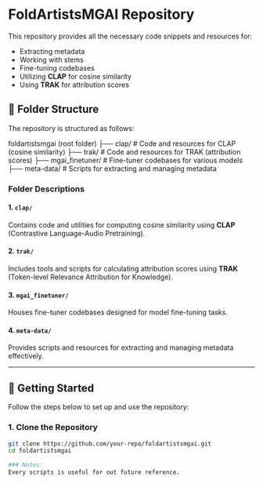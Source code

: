# FoldArtistsMGAI Repository  

This repository provides all the necessary code snippets and resources for:  
- Extracting metadata  
- Working with stems  
- Fine-tuning codebases  
- Utilizing **CLAP** for cosine similarity  
- Using **TRAK** for attribution scores  

## 📂 Folder Structure  

The repository is structured as follows:  

foldartistsmgai (root folder) 
├── clap/ # Code and resources for CLAP (cosine similarity) 
├── trak/ # Code and resources for TRAK (attribution scores) 
├── mgai_finetuner/ # Fine-tuner codebases for various models 
├── meta-data/ # Scripts for extracting and managing metadata


### Folder Descriptions  

#### 1. **`clap/`**  
Contains code and utilities for computing cosine similarity using **CLAP** (Contrastive Language-Audio Pretraining).  

#### 2. **`trak/`**  
Includes tools and scripts for calculating attribution scores using **TRAK** (Token-level Relevance Attribution for Knowledge).  

#### 3. **`mgai_finetuner/`**  
Houses fine-tuner codebases designed for model fine-tuning tasks.  

#### 4. **`meta-data/`**  
Provides scripts and resources for extracting and managing metadata effectively.  

---

## 🚀 Getting Started  

Follow the steps below to set up and use the repository:  

### 1. Clone the Repository  
```bash
git clone https://github.com/your-repo/foldartistsmgai.git
cd foldartistsmgai

### Notes:  
Every scripts is useful for out future reference.